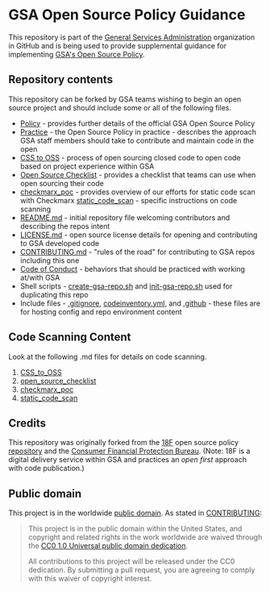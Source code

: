 # GSA Open Source Policy Guidance

This repository is part of the [General Services Administration](http://gsa.gov) organization in GitHub and is being used to provide supplemental guidance for implementing [GSA's Open Source Policy](https://open.gsa.gov/oss-policy/).

## Repository contents

This repository can be forked by GSA teams wishing to begin an open source project and should include some or all of the following files.
- [Policy](policy.md) - provides further details of the official GSA Open Source Policy
- [Practice](practice.md) - the Open Source Policy in practice - describes the approach GSA staff members should take to contribute and maintain code in the open
- [CSS to OSS](OpenSource_code/CSS_to_OSS.md) - process of open sourcing closed code to open code based on project experience within GSA
- [Open Source Checklist](OpenSource_code/open_source_checklist.md) - provides a checklist that teams can use when open sourcing their code
- [checkmarx_poc](https://github.com/GSA/open-source-policy/blob/master/OpenSource_code/checkmarx_poc.md) - provides overview of our efforts for static code scan with Checkmarx
[static_code_scan](https://github.com/GSA/open-source-policy/blob/master/OpenSource_code/static_code_scan.md) - specific instructions on code scanning
- [README.md](README.md) - initial repository file welcoming contributors and describing the repos intent
- [LICENSE.md](LICENSE.md) - open source license details for opening and contributing to GSA developed code
- [CONTRIBUTING.md](CONTRIBUTING.md) - "rules of the road" for contributing to GSA repos including this one
- [Code of Conduct](CODE_OF_CONDUCT.md) - behaviors that should be practiced with working at/with GSA
- Shell scripts - [create-gsa-repo.sh](create-gsa-repo.sh) and [init-gsa-repo.sh](init-gsa-repo.sh) used for duplicating this repo
- Include files - [.gitignore](.gitignore), [codeinventory.yml](.codeinventory.yml), and [.github](.github) - these files are for hosting config and repo environment content

## Code Scanning Content

Look at the following .md files for details on code scanning.
1. [CSS_to_OSS](https://github.com/GSA/open-source-policy/blob/master/OpenSource_code/CSS_to_OSS.md)
2. [open_source_checklist](https://github.com/GSA/open-source-policy/blob/master/OpenSource_code/open_source_checklist.md)
3. [checkmarx_poc](https://github.com/GSA/open-source-policy/blob/master/OpenSource_code/checkmarx_poc.md)
4. [static_code_scan](https://github.com/GSA/open-source-policy/blob/master/OpenSource_code/static_code_scan.md)

## Credits

This repository was originally forked from the [18F](https://18f.gsa.gov/) open source policy [repository](https://github.com/18F/open-source-policy) and the [Consumer Financial Protection Bureau](https://www.consumerfinance.gov/).  (Note: 18F is a digital delivery service within GSA and practices an *open first* approach with code publication.)

## Public domain

This project is in the worldwide [public domain](LICENSE.md). As stated in [CONTRIBUTING](CONTRIBUTING.md):

> This project is in the public domain within the United States, and copyright and related rights in the work worldwide are waived through the [CC0 1.0 Universal public domain dedication](https://creativecommons.org/publicdomain/zero/1.0/).
>
> All contributions to this project will be released under the CC0 dedication. By submitting a pull request, you are agreeing to comply with this waiver of copyright interest.
